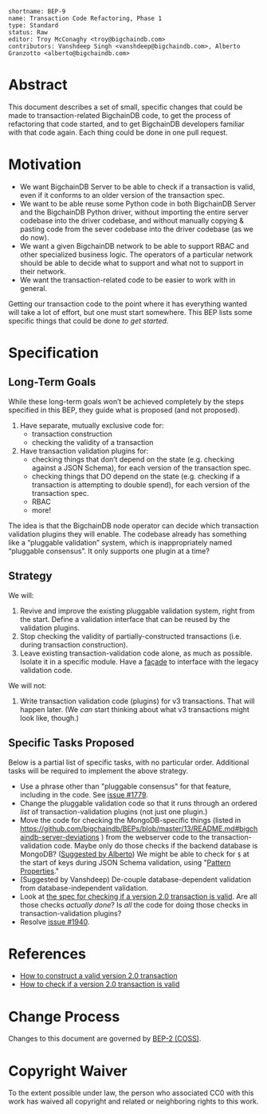 ```
shortname: BEP-9
name: Transaction Code Refactoring, Phase 1
type: Standard
status: Raw
editor: Troy McConaghy <troy@bigchaindb.com>
contributors: Vanshdeep Singh <vanshdeep@bigchaindb.com>, Alberto Granzotto <alberto@bigchaindb.com>
```

# Abstract

This document describes a set of small, specific changes that could be made to transaction-related BigchainDB code, to get the process of refactoring that code started, and to get BigchainDB developers familiar with that code again. Each thing could be done in one pull request.

# Motivation

- We want BigchainDB Server to be able to check if a transaction is valid, even if it conforms to an older version of the transaction spec.
- We want to be able reuse some Python code in both BigchainDB Server and the BigchainDB Python driver, without importing the entire server codebase into the driver codebase, and without manually copying & pasting code from the sever codebase into the driver codebase (as we do now).
- We want a given BigchainDB network to be able to support RBAC and other specialized business logic. The operators of a particular network should be able to decide what to support and what not to support in their network.
- We want the transaction-related code to be easier to work with in general.

Getting our transaction code to the point where it has everything wanted will take a lot of effort, but one must start somewhere. This BEP lists some specific things that could be done _to get started_.

# Specification

## Long-Term Goals

While these long-term goals won’t be achieved completely by the steps specified in this BEP, they guide what is proposed (and not proposed).

1. Have separate, mutually exclusive code for:
   - transaction construction
   - checking the validity of a transaction
1. Have transaction validation plugins for:
   - checking things that don’t depend on the state (e.g. checking against a JSON Schema), for each version of the transaction spec.
   - checking things that DO depend on the state (e.g. checking if a transaction is attempting to double spend), for each version of the transaction spec.
   - RBAC
   - more!

The idea is that the BigchainDB node operator can decide which transaction validation plugins they will enable. The codebase already has something like a “pluggable validation” system, which is inappropriately named “pluggable consensus”. It only supports one plugin at a time?

## Strategy

We will:

1. Revive and improve the existing pluggable validation system, right from the start. Define a validation interface that can be reused by the validation plugins.
1. Stop checking the validity of partially-constructed transactions (i.e. during transaction construction).
1. Leave existing transaction-validation code alone, as much as possible. Isolate it in a specific module. Have a [façade](https://en.wikipedia.org/wiki/Facade_pattern) to interface with the legacy validation code.

We will not:

1. Write transaction validation code (plugins) for v3 transactions. That will happen later. (We _can_ start thinking about what v3 transactions might look like, though.)

## Specific Tasks Proposed

Below is a partial list of specific tasks, with no particular order. Additional tasks will be required to implement the above strategy.

- Use a phrase other than "pluggable consensus" for that feature, including in the code. See [issue #1779](https://github.com/bigchaindb/bigchaindb/issues/1779).
- Change the pluggable validation code so that it runs through an ordered _list_ of transaction-validation plugins (not just one plugin.)
- Move the code for checking the MongoDB-specific things (listed in https://github.com/bigchaindb/BEPs/blob/master/13/README.md#bigchaindb-server-deviations ) from the webserver code to the transaction-validation code. Maybe only do those checks if the backend database is MongoDB? ([Suggested by Alberto](https://github.com/bigchaindb/bigchaindb/issues/2317#issuecomment-393228308)) We might be able to check for `$` at the start of keys during JSON Schema validation, using "[Pattern Properties](https://spacetelescope.github.io/understanding-json-schema/reference/object.html?highlight=patternproperties#pattern-properties)."
- (Suggested by Vanshdeep) De-couple database-dependent validation from database-independent validation.
- Look at [the spec for checking if a version 2.0 transaction is valid](https://github.com/bigchaindb/BEPs/blob/master/13/README.md#transaction-validation). Are all those checks _actually done_? Is _all_ the code for doing those checks in transaction-validation plugins?
- Resolve [issue #1940](https://github.com/bigchaindb/bigchaindb/issues/1940).

# References

- [How to construct a valid version 2.0 transaction](https://github.com/bigchaindb/BEPs/blob/master/13/README.md#how-to-construct-a-transaction)
- [How to check if a version 2.0 transaction is valid](https://github.com/bigchaindb/BEPs/blob/master/13/README.md#transaction-validation)

# Change Process

Changes to this document are governed by [BEP-2 (COSS)](../2/README.md).

# Copyright Waiver

To the extent possible under law, the person who associated CC0 with this work has waived all copyright and related or neighboring rights to this work.